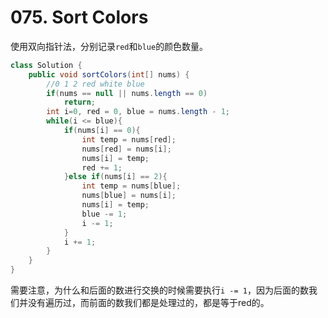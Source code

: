 # 075. Sort Colors

使用双向指针法，分别记录`red`和`blue`的颜色数量。

```java
class Solution {
    public void sortColors(int[] nums) {
        //0 1 2 red white blue
        if(nums == null || nums.length == 0)
            return;
        int i=0, red = 0, blue = nums.length - 1;
        while(i <= blue){
            if(nums[i] == 0){
                int temp = nums[red];
                nums[red] = nums[i];
                nums[i] = temp;
                red += 1;
            }else if(nums[i] == 2){
                int temp = nums[blue];
                nums[blue] = nums[i];
                nums[i] = temp;
                blue -= 1;
                i -= 1;
            }
            i += 1;
        }
    }
}
```

需要注意，为什么和后面的数进行交换的时候需要执行`i -= 1`，因为后面的数我们并没有遍历过，而前面的数我们都是处理过的，都是等于red的。